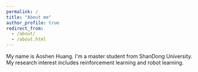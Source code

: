 ```yaml
---
permalink: /
title: "About me"
author_profile: true
redirect_from: 
  - /about/
  - /about.html
---
```


My name is Aoshen Huang. I'm a master student from ShanDong University. My research interest includes reinforcement learning and robot learning.

